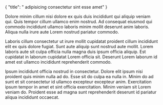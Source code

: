 {
  "title": " adipisicing consectetur sint esse amet"
}

Dolore minim cillum nisi dolore ex quis duis incididunt qui aliquip veniam qui. Quis tempor cillum ullamco enim nostrud. Ad consequat eiusmod qui commodo incididunt ullamco laboris minim mollit deserunt anim laboris. Aliqua nulla irure aute Lorem nostrud pariatur commodo.

Laboris cillum consectetur ut irure mollit cupidatat proident cillum incididunt elit ex quis dolore fugiat. Sunt aute aliquip sunt nostrud aute mollit. Lorem laboris aute sit culpa officia nulla magna duis ipsum officia aliquip. Est cupidatat in laborum cupidatat Lorem officia sit. Deserunt Lorem laborum id amet est ullamco incididunt reprehenderit commodo.

Ipsum incididunt officia nostrud in consectetur. Dolore elit ipsum nisi proident quis minim nulla ad do. Esse sit do culpa ea nulla in. Minim do ad sunt et sit consectetur id ullamco excepteur excepteur anim. Exercitation ipsum tempor in amet et sint officia exercitation. Minim veniam sit Lorem veniam do. Proident esse ad magna sunt reprehenderit deserunt id pariatur aliqua incididunt occaecat.